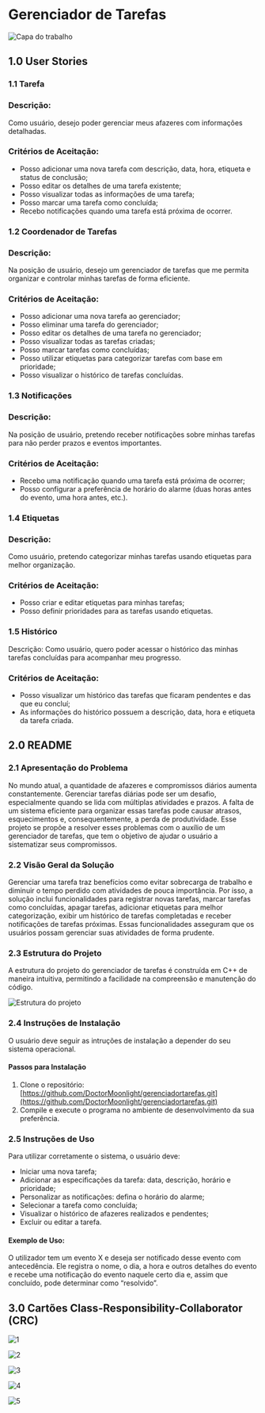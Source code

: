 # Gerenciador de Tarefas
![Capa do trabalho](https://github.com/DoctorMoonlight/gerenciadortarefas/assets/174665776/408af570-e754-4d26-8596-72ca5af8927d)



## 1.0 User Stories
### 1.1 Tarefa
### Descrição: 
Como usuário, desejo poder gerenciar meus afazeres com informações detalhadas.
### Critérios de Aceitação:
- Posso adicionar uma nova tarefa com descrição, data, hora, etiqueta e status de conclusão;
- Posso editar os detalhes de uma tarefa existente;
- Posso visualizar todas as informações de uma tarefa;
- Posso marcar uma tarefa como concluída;
- Recebo notificações quando uma tarefa está próxima de ocorrer.

### 1.2 Coordenador de Tarefas
### Descrição: 
Na posição de usuário, desejo um gerenciador de tarefas que me permita organizar e controlar minhas tarefas de forma eficiente.
### Critérios de Aceitação:
- Posso adicionar uma nova tarefa ao gerenciador;
- Posso eliminar uma tarefa do gerenciador;
- Posso editar os detalhes de uma tarefa no gerenciador;
- Posso visualizar todas as tarefas criadas;
- Posso marcar tarefas como concluídas;
- Posso utilizar etiquetas para categorizar tarefas com base em prioridade;
- Posso visualizar o histórico de tarefas concluídas.

### 1.3 Notificações
### Descrição: 
Na posição de usuário, pretendo receber notificações sobre minhas tarefas para não perder prazos e eventos importantes.
### Critérios de Aceitação:
- Recebo uma notificação quando uma tarefa está próxima de ocorrer;
- Posso configurar a preferência de horário do alarme (duas horas antes do evento, uma hora antes, etc.).

### 1.4 Etiquetas
### Descrição: 
Como usuário, pretendo categorizar minhas tarefas usando etiquetas para melhor organização.
### Critérios de Aceitação:
- Posso criar e editar etiquetas para minhas tarefas;
- Posso definir prioridades para as tarefas usando etiquetas.

### 1.5 Histórico
Descrição: Como usuário, quero poder acessar o histórico das minhas tarefas concluídas para acompanhar meu progresso.
### Critérios de Aceitação:
- Posso visualizar um histórico das tarefas que ficaram pendentes e das que eu concluí;
- As informações do histórico possuem a descrição, data, hora e etiqueta da tarefa criada.

## 2.0 README

### 2.1 Apresentação do Problema
No mundo atual, a quantidade de afazeres e compromissos diários aumenta constantemente. Gerenciar tarefas diárias pode ser um desafio, especialmente quando se lida com múltiplas atividades e prazos. A falta de um sistema eficiente para organizar essas tarefas pode causar atrasos, esquecimentos e, consequentemente, a perda de produtividade. Esse projeto se propõe a resolver esses problemas com o auxílio de um gerenciador de tarefas, que tem o objetivo de ajudar o usuário a sistematizar seus compromissos.

### 2.2 Visão Geral da Solução
Gerenciar uma tarefa traz benefícios como evitar sobrecarga de trabalho e diminuir o tempo perdido com atividades de pouca importância. Por isso, a solução inclui funcionalidades para registrar novas tarefas, marcar tarefas como concluídas, apagar tarefas, adicionar etiquetas para melhor categorização, exibir um histórico de tarefas completadas e receber notificações de tarefas próximas. Essas funcionalidades asseguram que os usuários possam gerenciar suas atividades de forma prudente.

### 2.3 Estrutura do Projeto
A estrutura do projeto do gerenciador de tarefas é construída em C++ de maneira intuitiva, permitindo a facilidade na compreensão e manutenção do código.

![Estrutura do projeto](https://github.com/DoctorMoonlight/gerenciadortarefas/assets/174665776/65a8a65c-f524-47e5-9010-31fd7be6e72f)

### 2.4 Instruções de Instalação
O usuário deve seguir as intruções de instalação a depender do seu sistema operacional.


#### Passos para Instalação
1. Clone o repositório: [https://github.com/DoctorMoonlight/gerenciadortarefas.git](https://github.com/DoctorMoonlight/gerenciadortarefas.git)
2. Compile e execute o programa no ambiente de desenvolvimento da sua preferência.

### 2.5 Instruções de Uso
Para utilizar corretamente o sistema, o usuário deve:
- Iniciar uma nova tarefa;
- Adicionar as especificações da tarefa: data, descrição, horário e prioridade;
- Personalizar as notificações: defina o horário do alarme;
- Selecionar a tarefa como concluída;
- Visualizar o histórico de afazeres realizados e pendentes;
- Excluir ou editar a tarefa.

#### Exemplo de Uso:
O utilizador tem um evento X e deseja ser notificado desse evento com antecedência. Ele registra o nome, o dia, a hora e outros detalhes do evento e recebe uma notificação do evento naquele certo dia e, assim que concluído, pode determinar como “resolvido”.


## 3.0 Cartões Class-Responsibility-Collaborator (CRC)

![1](https://github.com/DoctorMoonlight/gerenciadortarefas/assets/174665776/4c6ee445-cc59-4c9e-8fad-cedfcca23a89)

![2](https://github.com/DoctorMoonlight/gerenciadortarefas/assets/174665776/c6e3663a-50ab-4186-8eb7-600c920e307e)

![3](https://github.com/DoctorMoonlight/gerenciadortarefas/assets/174665776/c1fb98bb-9017-49ba-a1fb-190a148bb27b)

![4](https://github.com/DoctorMoonlight/gerenciadortarefas/assets/174665776/8a4db2fc-8752-4745-a0ab-75a4db7e7647)

![5](https://github.com/DoctorMoonlight/gerenciadortarefas/assets/174665776/dd28bec6-75fc-41c8-ac7e-4fe84c2afce9)

